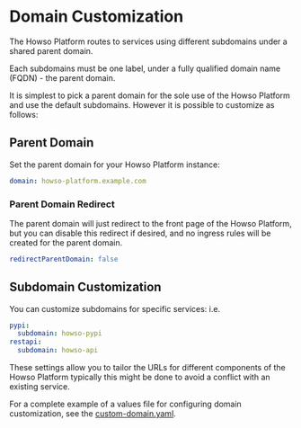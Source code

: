 # Domain Customization

The Howso Platform routes to services using different subdomains under a shared parent domain. 

Each subdomains must be one label, under a fully qualified domain name (FQDN) - the parent domain.

It is simplest to pick a parent domain for the sole use of the Howso Platform and use the default subdomains.  However it is possible to customize as follows: 

## Parent Domain

Set the parent domain for your Howso Platform instance:

```yaml
domain: howso-platform.example.com
```

### Parent Domain Redirect

The parent domain will just redirect to the front page of the Howso Platform, but you can disable this redirect if desired, and no ingress rules will be created for the parent domain.

```yaml
redirectParentDomain: false
```

## Subdomain Customization

You can customize subdomains for specific services:
i.e. 

```yaml
pypi:
  subdomain: howso-pypi
restapi:
  subdomain: howso-api
```

These settings allow you to tailor the URLs for different components of the Howso Platform typically this might be done to avoid a conflict with an existing service. 

For a complete example of a values file for configuring domain customization, see the [custom-domain.yaml](./manifests/custom-domain.yaml).